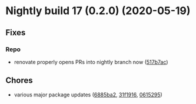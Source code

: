 # Nightly build 17 (0.2.0) (2020-05-19)

## Fixes

### Repo
- renovate properly opens PRs into nightly branch now ([517b7ac](https://github.com/weeb-cafe/MewChan/commit/517b7ac253927ad6245637b6e52165526907c45b))

## Chores
- various major package updates ([6885ba2](https://github.com/weeb-cafe/MewChan/commit/6885ba2cb9855ba685bba5d95ba951e29748f9dc), [31f1916](https://github.com/weeb-cafe/MewChan/commit/31f19165697f6485038d9d8d0ac5fe49d88be2bc), [0615295](https://github.com/weeb-cafe/MewChan/commit/0615295cf5a80973509c4efa28bf278cd1da577c))
